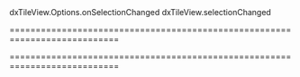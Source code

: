 <!--id-->dxTileView.Options.onSelectionChanged<!--/id-->
<!--EventForAction-->dxTileView.selectionChanged<!--/EventForAction-->
===========================================================================
<!--hidden--><!--/hidden-->
===========================================================================

